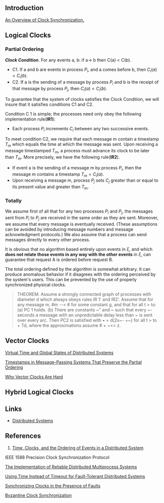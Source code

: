 ## Introduction

[An Overview of Clock Synchronization.](https://www.researchgate.net/publication/221655803_An_Overview_of_Clock_Synchronization)

## Logical Clocks

### Partial Ordering

***Clock Condition***. 
For any events a, b: if a-> b then C(a) < C(b).

- C1. 
  If a and b are events in process $P_i$, and a comes before b, then $C_i(a) < C_i(b)$. 
- C2. 
  If a is the sending of a message by process $P_i$ and b is the receipt of that message by process $P_j$, then $C_i(a) < C_i(b)$.

To guarantee that the system of clocks satisfies the Clock Condition, we will insure that it satisfies conditions C1 and C2.

Condition C 1 is simple; the processes need only obey the following implementation rule(**IR1**):

- Each process $P_i$ increments $C_i$ between any two successive events.

To meet condition C2, we require that each message m contain a timestamp $T_m$ which equals the time at which the message was sent. 
Upon receiving a message timestamped $T_m$, a process must advance its clock to be later than $T_m$. 
More precisely, we have the following rule(**IR2**).

- If event a is the sending of a message m by process $P_i$, then the message m contains a timestamp $T_m= C_i(a)$.
- Upon receiving a message m, process $P_j$ sets $C_j$ greater than or equal to its present value and greater than $T_m$.

### Totally

We assume first of all that for any two processes $P_i$ and $P_j$, the messages sent from $P_i$ to $P_j$ are received in the same order as they are sent. 
Moreover, we assume that every message is eventually received. (These assumptions can be avoided by introducing message numbers and message acknowledgment protocols.) 
We also assume that a process can send messages directly to every other process.

It is obvious that no algorithm based entirely upon events in $\xi$, and which **does not relate those events in any way with the other events** in $\xi$, can guarantee that request A is ordered before request B.

The total ordering defined by the algorithm is somewhat arbitrary. 
It can produce anomalous behavior if it disagrees with the ordering perceived by the system's users. 
This can be prevented by the use of properly synchronized physical clocks. 

> THEOREM. 
> Assume a strongly connected graph of processes with diameter d which always obeys rules IR 1' and IR2'. 
> Assume that for any message m, #m --< # for some constant g, and that for all t > to: (a) PC 1 holds.
> (b) There are constants ~" and ~ such that every ~- seconds a message with an unpredictable delay less than ~ is sent over every arc. 
> Then PC2 is satisfied with • = d(2x~- +~) for all t > to + Td, where the approximations assume # + ~<< z.

## Vector Clocks

[Virtual Time and Global States of Distributed Systems](https://www.vs.inf.ethz.ch/publ/papers/VirtTimeGlobStates.pdf)

[Timestamps in Message-Passing Systems That Preserve the Partial Ordering](https://cs.nyu.edu/~apanda/classes/fa21/papers/fidge88timestamps.pdf)

[Why Vector Clocks Are Hard](https://riak.com/posts/technical/why-vector-clocks-are-hard/index.html)


## Hybrid Logical Clocks


## Links

- [Distributed Systems](/docs/CS/Distributed/Distributed_Systems.md)


## References

1. [Time, Clocks, and the Ordering of Events in a Distributed System](https://www.microsoft.com/en-us/research/uploads/prod/2016/12/Time-Clocks-and-the-Ordering-of-Events-in-a-Distributed-System.pdf)

IEEE 1588 Precision Clock Synchronization Protocol

[The Implementation of Reliable Distributed Multiprocess Systems](https://www.microsoft.com/en-us/research/uploads/prod/2016/12/The-Implementation-of-Reliable-Distributed-Multiprocess-Systems.pdf)

[Using Time Instead of Timeout for Fault-Tolerant Distributed Systems](https://www.microsoft.com/en-us/research/uploads/prod/2016/12/using-time-Copy.pdf)

[Synchronizing Clocks in the Presence of Faults](https://www.microsoft.com/en-us/research/wp-content/uploads/2016/12/Synchronizing-Clocks-in-the-Presence-of-Faults.pdf)

[Byzantine Clock Synchronization](https://www.microsoft.com/en-us/research/uploads/prod/2016/12/Byzantine-Clock-Synchronization.pdf)